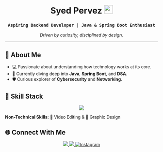 <div align="center">
  
  <h1>Syed Pervez 
    <img src="https://komarev.com/ghpvc/?username=realpervez&abbreviated=true&style=for-the-badge&color=red" height="28px" />
  </h1>

  <h3><code>Aspiring Backend Developer | Java & Spring Boot Enthusiast</code></h3>

  <p align="center">
    <i>Driven by curiosity, disciplined by design.</i>
  </p>
</div>

---

## 🚀 About Me  
- 💻 Passionate about understanding how technology works at its core.  
- 🌱 Currently diving deep into **Java**, **Spring Boot**, and **DSA**.  
- 🛡️ Curious explorer of **Cybersecurity** and **Networking**.  

## 🧠 Skill Stack  

<p align="center">
  <img src="https://skillicons.dev/icons?i=java,spring,idea,maven,sqlite,git,github,gcp,kali,c,python,html,css,js,vscode&theme=light" />
</p>

**Non-Technical Skills:** 🎥 Video Editing & 🎨 Graphic Design  

## 🌐 Connect With Me  

<p align="center">
  <a href="https://www.linkedin.com/in/realpervez" target="_blank">
    <img src="https://img.shields.io/badge/linkedin-%230077B5.svg?style=for-the-badge&logo=linkedin&logoColor=white" />
  </a>
  <a href="https://github.com/realpervez" target="_blank">
    <img src="https://img.shields.io/badge/github-%2312100E.svg?style=for-the-badge&logo=github&logoColor=white" />
  </a>
  <a href="https://youtube.com/shorts/DhkDO4T1AqA?si=Va8oQPSmEG1l_24e" target="_blank"><img alt="Instagram" src="https://img.shields.io/badge/Instagram-%23E4405F.svg?&style=for-the-badge&logo=Instagram&logoColor=white" /></a>
  <!--
  <a href="https://leetcode.com/realpervez/" target="_blank">
    <img src="https://img.shields.io/badge/LeetCode-000000?style=for-the-badge&logo=LeetCode&logoColor=#d16c06" />
  </a>
  -->
</p>
